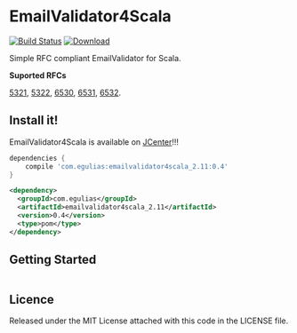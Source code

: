 # EmailValidator4Scala

[![Build Status](https://travis-ci.org/egulias/EmailValidator4Scala.svg?branch=master)](https://travis-ci.org/egulias/EmailValidator4Scala)
[![Download](https://api.bintray.com/packages/egulias/maven/emailvalidator4scala/images/download.svg) ](https://bintray.com/egulias/maven/emailvalidator4scala/_latestVersion)

Simple RFC compliant EmailValidator for Scala.

**Suported RFCs**

[5321](http://www.rfcreader.com/#rfc5321), [5322](http://www.rfcreader.com/#rfc5322), [6530](http://www.rfcreader.com/#rfc6530), [6531](http://www.rfcreader.com/#rfc6531), [6532](http://www.rfcreader.com/#rfc6532).

Install it!
-----------
EmailValidator4Scala is available on [JCenter]!!!

```groovy
dependencies {
    compile 'com.egulias:emailvalidator4scala_2.11:0.4'
}
```

```xml
<dependency>
  <groupId>com.egulias</groupId>
  <artifactId>emailvalidator4scala_2.11</artifactId>
  <version>0.4</version>
  <type>pom</type>
</dependency>
```

[JCenter]: https://bintray.com/egulias/maven/emailvalidator4scala

Getting Started
---------------

```scala

```

Licence
-----------
Released under the MIT License attached with this code in the LICENSE file.


